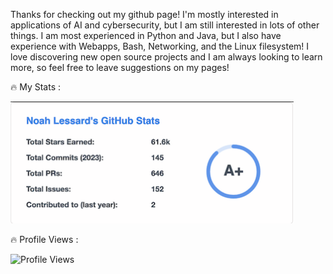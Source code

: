Thanks for checking out my github page! I'm mostly interested in applications of AI and cybersecurity, but I am still interested in lots of other things. I am most experienced in Python and Java, but I also have experience with Webapps, Bash, Networking, and the Linux filesystem! I love discovering new open source projects and I am always looking to learn more, so feel free to leave suggestions on my pages!


🔥 My Stats :

<img src="https://github.com/noahlessard/noahlessard/blob/main/fake_stats.png" height="195" />

🔥 Profile Views :

<img src="https://camo.githubusercontent.com/1cd6292c81265c510da49e1325e6b742a39fd9f5251b9a9a204c46859f5661c6/68747470733a2f2f6b6f6d617265762e636f6d2f67687076632f3f757365726e616d653d4b6162616e6f736b" alt="Profile Views" data-canonical-src="https://komarev.com/ghpvc/?username=Kabanosk" style="max-width: 100%;">
